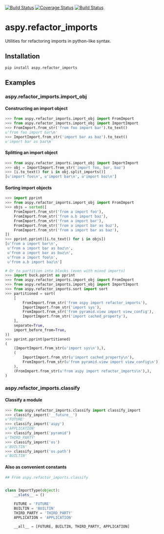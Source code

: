 [![Build Status](https://travis-ci.org/asottile/aspy.refactor_imports.svg?branch=master)](https://travis-ci.org/asottile/aspy.refactor_imports)
[![Coverage Status](https://img.shields.io/coveralls/asottile/aspy.refactor_imports.svg?branch=master)](https://coveralls.io/r/asottile/aspy.refactor_imports)
[![Build Status](https://asottile.visualstudio.com/asottile/_apis/build/status/asottile.aspy.refactor_imports?branchName=master)](https://asottile.visualstudio.com/asottile/_build/latest?definitionId=5&branchName=master)

aspy.refactor_imports
==========

Utilities for refactoring imports in python-like syntax.


## Installation

`pip install aspy.refactor_imports`


## Examples

### aspy.refactor_imports.import_obj

#### Constructing an import object

```python
>>> from aspy.refactor_imports.import_obj import FromImport
>>> from aspy.refactor_imports.import_obj import ImportImport
>>> FromImport.from_str('from foo import bar').to_text()
u'from foo import bar\n'
>>> ImportImport.from_str('import bar as baz').to_text()
u'import bar as baz\n'
```

#### Splitting an import object

```python
>>> from aspy.refactor_imports.import_obj import ImportImport
>>> obj = ImportImport.from_str('import foo, bar, baz')
>>> [i.to_text() for i in obj.split_imports()]
[u'import foo\n', u'import bar\n', u'import baz\n']
```

#### Sorting import objects

```python
>>> import pprint
>>> from aspy.refactor_imports.import_obj import FromImport
>>> objs = sorted([
    FromImport.from_str('from a import foo'),
    FromImport.from_str('from a.b import baz'),
    FromImport.from_str('from a import bar'),
    FromImport.from_str('from a import bar as buz'),
    FromImport.from_str('from a import bar as baz'),
])
>>> pprint.pprint([i.to_text() for i in objs])
[u'from a import bar\n',
 u'from a import bar as baz\n',
 u'from a import bar as buz\n',
 u'from a import foo\n',
 u'from a.b import baz\n']
```

```python
# Or to partition into blocks (even with mixed imports)
>>> import buck.pprint as pprint
>>> from aspy.refactor_imports.import_obj import FromImport
>>> from aspy.refactor_imports.import_obj import ImportImport
>>> from aspy.refactor_imports.sort import sort
>>> partitioned = sort(
    [
        FromImport.from_str('from aspy import refactor_imports'),
        ImportImport.from_str('import sys'),
        FromImport.from_str('from pyramid.view import view_config'),
        ImportImport.from_str('import cached_property'),
    ],
    separate=True,
    import_before_from=True,
))
>>> pprint.pprint(partitioned)
(
    (ImportImport.from_str(u'import sys\n'),),
    (
        ImportImport.from_str(u'import cached_property\n'),
        FromImport.from_str(u'from pyramid.view import view_config\n'),
    ),
    (FromImport.from_str(u'from aspy import refactor_imports\n'),),
)

```

### aspy.refactor_imports.classify

#### Classify a module

```python
>>> from aspy.refactor_imports.classify import classify_import
>>> classify_import('__future__')
u'FUTURE'
>>> classify_import('aspy')
u'APPLICATION'
>>> classify_import('pyramid')
u'THIRD_PARTY'
>>> classify_import('os')
u'BUILTIN'
>>> classify_import('os.path')
u'BUILTIN'
```

#### Also as convenient constants

```python
## From aspy.refactor_imports.classify


class ImportType(object):
    __slots__ = ()

    FUTURE = 'FUTURE'
    BUILTIN = 'BUILTIN'
    THIRD_PARTY = 'THIRD_PARTY'
    APPLICATION = 'APPLICATION'

    __all__ = [FUTURE, BUILTIN, THIRD_PARTY, APPLICATION]
```
